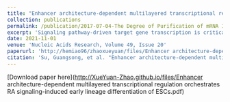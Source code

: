 ```yaml
---
title: "Enhancer architecture-dependent multilayered transcriptional regulation orchestrates RA signaling-induced early lineage differentiation of ESCs."
collection: publications
permalink: /publication/2017-07-04-The Degree of Purification of mRNA Influences the Fragmentation for Construction Transcriptome Libraries of Populus
excerpt: 'Signaling pathway-driven target gene transcription is critical for fate determination of embryonic stem cells (ESCs), but enhancer-dependent transcriptional regulation in these processes remains poorly understood. Here, we report enhancer architecture-dependent multilayered transcriptional regulation at the Halr1–Hoxa1 locus that orchestrates retinoic acid (RA) signaling-induced early lineage differentiation of ESCs. We show that both homeobox A1 (Hoxa1) and Hoxa adjacent long non-coding RNA 1 (Halr1) are identified as direct downstream targets of RA signaling and regulated by RARA/RXRA via RA response elements (RAREs). Chromosome conformation capture-based screens indicate that RA signaling promotes enhancer interactions essential for Hoxa1 and Halr1 expression and mesendoderm differentiation of ESCs. Furthermore, the results also show that HOXA1 promotes expression of Halr1 through binding to enhancer; conversely, loss of Halr1 enhances interaction between Hoxa1 chromatin and four distal enhancers but weakens interaction with chromatin inside the HoxA cluster, leading to RA signaling-induced Hoxa1 overactivation and enhanced endoderm differentiation. These findings reveal complex transcriptional regulation involving synergistic regulation by enhancers, transcription factors and lncRNA. This work provides new insight into intrinsic molecular mechanisms underlying ESC fate determination during RA signaling-induced early differentiation.'
date: 2021-11-01
venue: 'Nucleic Acids Research, Volume 49, Issue 20'
paperurl: 'http://hemiao96/zhaoxueyuan/files/Enhancer architecture-dependent multilayered transcriptional regulation orchestrates RA signaling-induced early lineage differentiation of ESCs.pdf'
citation: 'Su, Guangsong, et al. "Enhancer architecture-dependent multilayered transcriptional regulation orchestrates RA signaling-induced early lineage differentiation of ESCs." Nucleic acids research 49.20 (2021): 11575-11595.'
---
```


[Download paper here](http://XueYuan-Zhao.github.io/files/Enhancer architecture-dependent multilayered transcriptional regulation orchestrates RA signaling-induced early lineage differentiation of ESCs.pdf)
